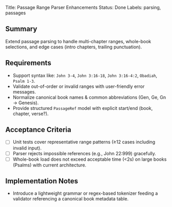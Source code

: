 Title: Passage Range Parser Enhancements
Status: Done
Labels: parsing, passages

## Summary
Extend passage parsing to handle multi-chapter ranges, whole-book selections, and edge cases (intro chapters, trailing punctuation).

## Requirements
- Support syntax like: `John 3-4`, `John 3:16-18`, `John 3:16-4:2`, `Obadiah`, `Psalm 1-3`.
- Validate out-of-order or invalid ranges with user-friendly error messages.
- Normalize canonical book names & common abbreviations (Gen, Ge, Gn -> Genesis).
- Provide structured `PassageRef` model with explicit start/end (book, chapter, verse?).

## Acceptance Criteria
- [ ] Unit tests cover representative range patterns (≥12 cases including invalid input).
- [ ] Parser rejects impossible references (e.g., John 22:999) gracefully.
- [ ] Whole-book load does not exceed acceptable time (<2s) on large books (Psalms) with current architecture.

## Implementation Notes
- Introduce a lightweight grammar or regex-based tokenizer feeding a validator referencing a canonical book metadata table.

